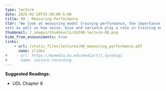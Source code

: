 ```yaml
---
type: lecture
date: 2025-02-20T15:30:00-5:00
title: 09 - Measuring Performance
tldr: "We look at measuring model training performance, the importance of test
sets as well as how noise, bias and variance play a role in training outcomes."
thumbnail: /_images/thumbnails/ds598-lecture-08.png
hide_from_announcments: true
links: 
    - url: /static_files/lectures/08_measuring_performance.pdf
      name: slides
#    - url: https://mymedia.bu.edu/media/t/1_tpvohig1
#      name: lecture recording
---
```

**Suggested Readings:**
- UDL Chapter 8
